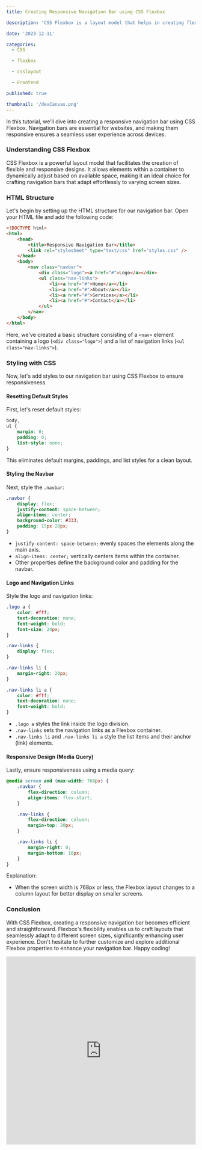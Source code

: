 ```yaml
---
title: Creating Responsive Navigation Bar using CSS Flexbox

description: 'CSS Flexbox is a layout model that helps in creating flexible and responsive layouts. It allows elements within a container to be dynamically arranged based on available space, making it perfect for designing navigation bars.'

date: '2023-12-11'

categories:
  - CSS

  - flexbox

  - csslayout

  - Frontend

published: true

thumbnail: '/devCanvas.png'
---
```


In this tutorial, we’ll dive into creating a responsive navigation bar using CSS Flexbox. Navigation bars are essential for websites, and making them responsive ensures a seamless user experience across devices.

### Understanding CSS Flexbox

CSS Flexbox is a powerful layout model that facilitates the creation of flexible and responsive designs. It allows elements within a container to dynamically adjust based on available space, making it an ideal choice for crafting navigation bars that adapt effortlessly to varying screen sizes.

### HTML Structure

Let's begin by setting up the HTML structure for our navigation bar. Open your HTML file and add the following code:

```html
<!DOCTYPE html>
<html>
	<head>
		<title>Responsive Navigation Bar</title>
		<link rel="stylesheet" type="text/css" href="styles.css" />
	</head>
	<body>
		<nav class="navbar">
			<div class="logo"><a href="#">Logo</a></div>
			<ul class="nav-links">
				<li><a href="#">Home</a></li>
				<li><a href="#">About</a></li>
				<li><a href="#">Services</a></li>
				<li><a href="#">Contact</a></li>
			</ul>
		</nav>
	</body>
</html>
```

Here, we've created a basic structure consisting of a `<nav>` element containing a logo (`<div class="logo">`) and a list of navigation links (`<ul class="nav-links">`).

### Styling with CSS

Now, let's add styles to our navigation bar using CSS Flexbox to ensure responsiveness.

#### Resetting Default Styles

First, let's reset default styles:

```css
body,
ul {
	margin: 0;
	padding: 0;
	list-style: none;
}
```

This eliminates default margins, paddings, and list styles for a clean layout.

#### Styling the Navbar

Next, style the `.navbar`:

```css
.navbar {
	display: flex;
	justify-content: space-between;
	align-items: center;
	background-color: #333;
	padding: 15px 20px;
}
```

- `justify-content: space-between;` evenly spaces the elements along the main axis.
- `align-items: center;` vertically centers items within the container.
- Other properties define the background color and padding for the navbar.

#### Logo and Navigation Links

Style the logo and navigation links:

```css
.logo a {
	color: #fff;
	text-decoration: none;
	font-weight: bold;
	font-size: 24px;
}

.nav-links {
	display: flex;
}

.nav-links li {
	margin-right: 20px;
}

.nav-links li a {
	color: #fff;
	text-decoration: none;
	font-weight: bold;
}
```

- `.logo a` styles the link inside the logo division.
- `.nav-links` sets the navigation links as a Flexbox container.
- `.nav-links li` and `.nav-links li a` style the list items and their anchor (link) elements.

#### Responsive Design (Media Query)

Lastly, ensure responsiveness using a media query:

```css
@media screen and (max-width: 768px) {
	.navbar {
		flex-direction: column;
		align-items: flex-start;
	}

	.nav-links {
		flex-direction: column;
		margin-top: 20px;
	}

	.nav-links li {
		margin-right: 0;
		margin-bottom: 10px;
	}
}
```

Explanation:

- When the screen width is 768px or less, the Flexbox layout changes to a column layout for better display on smaller screens.

### Conclusion

With CSS Flexbox, creating a responsive navigation bar becomes efficient and straightforward. Flexbox's flexibility enables us to craft layouts that seamlessly adapt to different screen sizes, significantly enhancing user experience. Don't hesitate to further customize and explore additional Flexbox properties to enhance your navigation bar. Happy coding!

<iframe
  title="embed"
  src="https://snippet-bice.vercel.app/play/hm4MW1"
  frameborder="0"
  height="500px"
  width="100%"
  loading="lazy"  
/>
